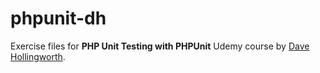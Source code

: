 # phpunit-dh

Exercise files for **PHP Unit Testing with PHPUnit** Udemy course by [Dave Hollingworth](https://davehollingworth.com/).